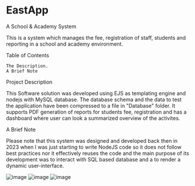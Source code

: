 # EastApp

A School & Academy System

This is a system which manages the fee, registration of staff, students and reporting in a school and academy environment.

Table of Contents

    The Description.
    A Brief Note
    
   

Project Description  

This Software solution was developed using EJS as templating engine and nodejs with MySQL database. The database schema and the data to test the application have been compressed to a file in "Database" folder. It supports PDF generation of reports for students fee, registration and has a dashboard where user can look a summarized overview of the activites.

A Brief Note

Please note that this system was designed and developed back then in 2023 when I was just starting to write NodeJS code so it does not follow best practices nor it effectively reuses the code and the main purpose of its development was to interact with SQL based database and a to render a dynamic user-interface.

![image](https://github.com/user-attachments/assets/942cf875-3d1f-466d-958f-d7e26b3f0f1c)
![image](https://github.com/user-attachments/assets/1b9f7ad6-112f-4c88-885e-4923d22e9252)
![image](https://github.com/user-attachments/assets/69df43ea-68af-494c-bb68-6f9ca3f50292)
